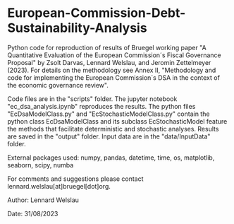 # European-Commission-Debt-Sustainability-Analysis
Python code for reproduction of results of Bruegel working paper "A Quantitative Evaluation of the European Commission´s Fiscal Governance Proposal" by Zsolt Darvas, Lennard Welslau, and Jeromin Zettelmeyer (2023). For details on the methodology see Annex II, "Methodology and code for implementing the European Commission´s DSA in the context of the economic governance review".

Code files are in the "scripts" folder. The jupyter notebook "ec_dsa_analysis.ipynb" reproduces the results. The python files "EcDsaModelClass.py" and "EcStochasticModelClass.py" contain the python class EcDsaModelClass and its subclass EcStochasticModel feature the methods that facilitate deterministic and stochastic analyses. Results are saved in the "output" folder. Input data are in the "data/InputData" folder.

External packages used: numpy, pandas, datetime, time, os, matplotlib, seaborn, scipy, numba

For comments and suggestions please contact lennard.welslau[at]bruegel[dot]org.

Author: Lennard Welslau

Date: 31/08/2023
